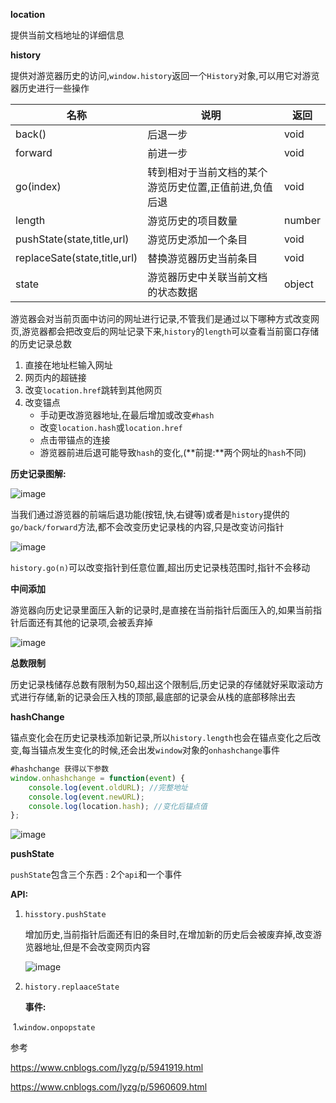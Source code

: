 **location**

提供当前文档地址的详细信息

**history**		

提供对游览器历史的访问,`window.history`返回一个`History`对象,可以用它对游览器历史进行一些操作

| 名称                         | 说明                                                   | 返回   |
| ---------------------------- | ------------------------------------------------------ | ------ |
| back()                       | 后退一步                                               | void   |
| forward                      | 前进一步                                               | void   |
| go(index)                    | 转到相对于当前文档的某个游览历史位置,正值前进,负值后退 | void   |
| length                       | 游览历史的项目数量                                     | number |
| pushState(state,title,url)   | 游览历史添加一个条目                                   | void   |
| replaceSate(state,title,url) | 替换游览器历史当前条目                                 | void   |
| state                        | 游览器历史中关联当前文档的状态数据                     | object |







​	游览器会对当前页面中访问的网址进行记录,不管我们是通过以下哪种方式改变网页,游览器都会把改变后的网址记录下来,`history`的`length`可以查看当前窗口存储的历史记录总数

1. 直接在地址栏输入网址
2. 网页内的超链接
3. 改变`location.href`跳转到其他网页
4. 改变锚点
    - 手动更改游览器地址,在最后增加或改变`#hash`
    - 改变`location.hash`或`location.href`
    - 点击带锚点的连接
    - 游览器前进后退可能导致`hash`的变化,(**前提:**两个网址的`hash`不同)

**历史记录图解:**

![image](https://images2015.cnblogs.com/blog/459873/201610/459873-20161010141538024-734568915.png)



​		当我们通过游览器的前端后退功能(按钮,快,右键等)或者是`history`提供的`go/back/forward`方法,都不会改变历史记录栈的内容,只是改变访问指针 

![image](https://images2015.cnblogs.com/blog/459873/201610/459873-20161010141540727-763005808.png)

​	`history.go(n)`可以改变指针到任意位置,超出历史记录栈范围时,指针不会移动

**中间添加**

游览器向历史记录里面压入新的记录时,是直接在当前指针后面压入的,如果当前指针后面还有其他的记录项,会被丢弃掉

![image](https://images2015.cnblogs.com/blog/459873/201610/459873-20161010184405852-2092767860.png)

**总数限制**

历史记录栈储存总数有限制为50,超出这个限制后,历史记录的存储就好采取滚动方式进行存储,新的记录会压入栈的顶部,最底部的记录会从栈的底部移除出去

**hashChange**

​	锚点变化会在历史记录栈添加新记录,所以`history.length`也会在锚点变化之后改变,每当锚点发生变化的时候,还会出发`window`对象的`onhashchange`事件

```js
#hashchange 获得以下参数
window.onhashchange = function(event) {
    console.log(event.oldURL); //完整地址
    console.log(event.newURL);
    console.log(location.hash); //变化后锚点值
};
```



![image](https://images2015.cnblogs.com/blog/459873/201610/459873-20161014155747562-1970766655.png)



**pushState**

`pushState`包含三个东西 : 2个`api`和一个事件

   **API:**

1. `hisstory.pushState`

    增加历史,当前指针后面还有旧的条目时,在增加新的历史后会被废弃掉,改变游览器地址,但是不会改变网页内容

    ![image](https://images2015.cnblogs.com/blog/459873/201610/459873-20161020215910826-1874159974.png)

2. `history.replaaceState`

   **事件:**

​	1.`window.onpopstate`



参考

https://www.cnblogs.com/lyzg/p/5941919.html

https://www.cnblogs.com/lyzg/p/5960609.html